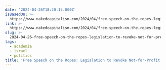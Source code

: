 ```yaml
---
date: '2024-04-26T18:20:15.000Z'
isBasedOn: >-
  https://www.nakedcapitalism.com/2024/04/free-speech-on-the-ropes-legislation-to-revoke-not-for-profit-status-of-organizations-that-support-palestine-protests-passes-in-house.html
link: >-
  https://www.nakedcapitalism.com/2024/04/free-speech-on-the-ropes-legislation-to-revoke-not-for-profit-status-of-organizations-that-support-palestine-protests-passes-in-house.html
slug: >-
  2024-04-26-free-speech-on-the-ropes-legislation-to-revoke-not-for-profit-status-of-or
tags:
  - academia
  - israel
  - politics
title: 'Free Speech on the Ropes: Legislation to Revoke Not-for-Profit Status of Or'
---
```


